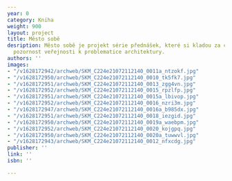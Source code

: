 ```yaml
---
year: 0
category: Kniha
weight: 900
layout: project
title: Město sobě
desription: Město sobě je projekt série přednášek, které si kladou za cíl obrátit
  pozornost veřejnosti k problematice architektury.
authors: ''
images:
- "/v1628172942/archweb/SKM_C224e21072112140_0011a_ntzokf.jpg"
- "/v1628172950/archweb/SKM_C224e21072112140_0010_tk5fk7.jpg"
- "/v1628172951/archweb/SKM_C224e21072112140_0013_zgg4vn.jpg"
- "/v1628172952/archweb/SKM_C224e21072112140_0015_rpzlfp.jpg"
- "/v1628172951/archweb/SKM_C224e21072112140_0015a_lbivop.jpg"
- "/v1628172952/archweb/SKM_C224e21072112140_0016_nzri3m.jpg"
- "/v1628172947/archweb/SKM_C224e21072112140_0016a_b985dx.jpg"
- "/v1628172951/archweb/SKM_C224e21072112140_0018_iezgid.jpg"
- "/v1628172950/archweb/SKM_C224e21072112140_0019a_waebpm.jpg"
- "/v1628172952/archweb/SKM_C224e21072112140_0020_kojgpq.jpg"
- "/v1628172950/archweb/SKM_C224e21072112140_0020a_tuwwvl.jpg"
- "/v1628172943/archweb/SKM_C224e21072112140_0012_nfxcdg.jpg"
publisher: ''
link: ''
isbn: ''

---
```

